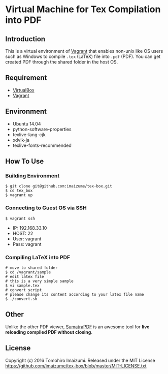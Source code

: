 Virtual Machine for Tex Compilation into PDF
===

Introduction
---

This is a virtual environment of [Vagrant](https://www.vagrantup.com/) that enables non-unix like OS users such as Windows to compile `.tex` (LaTeX) file into `.pdf` (PDF).
You can get created PDF through the shared folder in the host OS.

Requirement
---

* [VirtualBox](https://www.virtualbox.org/)
* [Vagrant](https://www.vagrantup.com/)

Environment
---

* Ubuntu 14.04
* python-software-properties
* texlive-lang-cjk
* xdvik-ja
* texlive-fonts-recommended

How To Use
------

### Building Environment

```
$ git clone git@github.com:imaizume/tex-box.git
$ cd tex_box
$ vagrant up
```

### Connecting to Guest OS via SSH

```
$ vagrant ssh
```

* IP: 192.168.33.10
* HOST: 22
* User: vagrant
* Pass: vagrant

### Compiling LaTeX into PDF

```
# move to shared folder
$ cd /vagrant/sample
# edit latex file
# this is a very simple sample
$ vi sample.tex
# convert script
# please change its content according to your latex file name
$ ./convert.sh
```

Other
------

Unlike the other PDF viewer, [SumatraPDF](http://www.sumatrapdfreader.org/free-pdf-reader.html) is an awesome tool for **live reloading compiled PDF without closing**.

License
---

Copyright (c) 2016 Tomohiro Imaizumi.
Released under the MIT License
https://github.com/imaizume/tex-box/blob/master/MIT-LICENSE.txt

